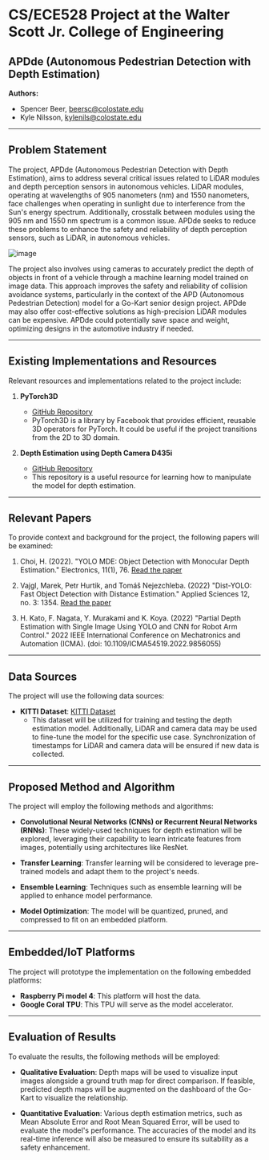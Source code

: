 # CS/ECE528 Project at the Walter Scott Jr. College of Engineering
## APDde (Autonomous Pedestrian Detection with Depth Estimation)

**Authors:**
- Spencer Beer, beersc@colostate.edu
- Kyle Nilsson, kylenils@colostate.edu

---

## Problem Statement

The project, APDde (Autonomous Pedestrian Detection with Depth Estimation), aims to address several critical issues related to LiDAR modules and depth perception sensors in autonomous vehicles. LiDAR modules, operating at wavelengths of 905 nanometers (nm) and 1550 nanometers, face challenges when operating in sunlight due to interference from the Sun's energy spectrum. Additionally, crosstalk between modules using the 905 nm and 1550 nm spectrum is a common issue. APDde seeks to reduce these problems to enhance the safety and reliability of depth perception sensors, such as LiDAR, in autonomous vehicles.

![image](https://github.com/Electric-Go-Kart/APDde/assets/101066043/51e188e7-c113-456b-a328-695503eb3fda)

The project also involves using cameras to accurately predict the depth of objects in front of a vehicle through a machine learning model trained on image data. This approach improves the safety and reliability of collision avoidance systems, particularly in the context of the APD (Autonomous Pedestrian Detection) model for a Go-Kart senior design project. APDde may also offer cost-effective solutions as high-precision LiDAR modules can be expensive. APDde could potentially save space and weight, optimizing designs in the automotive industry if needed.

---

## Existing Implementations and Resources

Relevant resources and implementations related to the project include:

1. **PyTorch3D**
   - [GitHub Repository](https://github.com/facebookresearch/pytorch3d)
   - PyTorch3D is a library by Facebook that provides efficient, reusable 3D operators for PyTorch. It could be useful if the project transitions from the 2D to 3D domain.

2. **Depth Estimation using Depth Camera D435i**
   - [GitHub Repository](https://github.com/jithin8mathew/Depth-estimation-using-Depth-Camera-D435i-for-YOLOv5-detected-objects)
   - This repository is a useful resource for learning how to manipulate the model for depth estimation.

---

## Relevant Papers

To provide context and background for the project, the following papers will be examined:

1. Choi, H. (2022). "YOLO MDE: Object Detection with Monocular Depth Estimation." Electronics, 11(1), 76. [Read the paper](https://doi.org/10.3390/electronics11010076)

2. Vajgl, Marek, Petr Hurtik, and Tomáš Nejezchleba. (2022) "Dist-YOLO: Fast Object Detection with Distance Estimation." Applied Sciences 12, no. 3: 1354. [Read the paper](https://doi.org/10.3390/app12031354)

3. H. Kato, F. Nagata, Y. Murakami and K. Koya. (2022) "Partial Depth Estimation with Single Image Using YOLO and CNN for Robot Arm Control." 2022 IEEE International Conference on Mechatronics and Automation (ICMA). (doi: 10.1109/ICMA54519.2022.9856055)

---

## Data Sources

The project will use the following data sources:

- **KITTI Dataset**: [KITTI Dataset](http://www.cvlibs.net/datasets/kitti/)
  - This dataset will be utilized for training and testing the depth estimation model. Additionally, LiDAR and camera data may be used to fine-tune the model for the specific use case. Synchronization of timestamps for LiDAR and camera data will be ensured if new data is collected.

---

## Proposed Method and Algorithm

The project will employ the following methods and algorithms:

- **Convolutional Neural Networks (CNNs) or Recurrent Neural Networks (RNNs)**: These widely-used techniques for depth estimation will be explored, leveraging their capability to learn intricate features from images, potentially using architectures like ResNet.

- **Transfer Learning**: Transfer learning will be considered to leverage pre-trained models and adapt them to the project's needs.

- **Ensemble Learning**: Techniques such as ensemble learning will be applied to enhance model performance.

- **Model Optimization**: The model will be quantized, pruned, and compressed to fit on an embedded platform.

---

## Embedded/IoT Platforms

The project will prototype the implementation on the following embedded platforms:

- **Raspberry Pi model 4**: This platform will host the data.
- **Google Coral TPU**: This TPU will serve as the model accelerator.

---

## Evaluation of Results

To evaluate the results, the following methods will be employed:

- **Qualitative Evaluation**: Depth maps will be used to visualize input images alongside a ground truth map for direct comparison. If feasible, predicted depth maps will be augmented on the dashboard of the Go-Kart to visualize the relationship.

- **Quantitative Evaluation**: Various depth estimation metrics, such as Mean Absolute Error and Root Mean Squared Error, will be used to evaluate the model's performance. The accuracies of the model and its real-time inference will also be measured to ensure its suitability as a safety enhancement.
